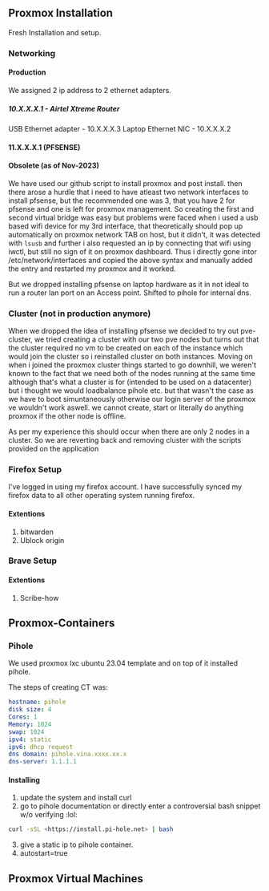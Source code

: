 ## Proxmox Installation

Fresh Installation and setup.

### Networking 

#### Production 

We assigned 2 ip address to 2 ethernet adapters. 

##### 10.X.X.X.1 - Airtel Xtreme Router

USB Ethernet adapter - 10.X.X.X.3
Laptop Ethernet NIC -  10.X.X.X.2  
 
 
#### 11.X.X.X.1 (PFSENSE)




#### Obsolete (as of Nov-2023)

We have used our github script to install proxmox and post install. then there arose a hurdle that i need to have atleast two network interfaces to install pfsense, but the recommended one was 3, that you have 2 for pfsense and one is left for proxmox management. So creating the first and second virtual bridge was easy but problems were faced when i used a usb based wifi device for my 3rd interface, that theoretically should pop up automatically on proxmox network TAB on host, but it didn't, it was detected with `lsusb` and further i also requested an ip by connecting that wifi using iwctl, but still no sign of it on proxmox dashboard. Thus i directly gone intor /etc/network/interfaces and copied the above syntax and manually added the entry and restarted my proxmox and it worked.

But we dropped installing pfsense on laptop hardware as it in not ideal to run a router lan port on an Access point. Shifted to pihole for internal dns. 



### Cluster (not in production anymore)

When we dropped the idea of installing pfsense we decided to try out pve-cluster, we tried creating a cluster with our two pve nodes but turns out that the cluster required no vm to be created on each of the instance which would join the cluster so i reinstalled cluster on both instances. Moving on when i joined the proxmox cluster things started to go downhill, we weren't known to the fact that we need both of the nodes running at the same time although that's what a cluster is for (intended to be used on a datacenter) but i thought we would loadbalance pihole etc. but that wasn't the case as we have to boot simuntaneously otherwise our login server of the proxmox ve wouldn't work aswell. we cannot create, start or literally do anything proxmox if the other node is offline. 

As per my experience this should occur when there are only 2 nodes in a cluster. So we are reverting back and removing cluster with the scripts provided on the application

### Firefox Setup

I've logged in using my firefox account. I have successfully synced my firefox data to all other operating system running firefox.

#### Extentions 

1. bitwarden
2. Ublock origin

### Brave Setup

#### Extentions

1. Scribe-how


## Proxmox-Containers

### Pihole 

We used proxmox lxc ubuntu 23.04 template and on top of it installed pihole. 


The steps of creating CT was:

```yaml
hostname: pihole
disk size: 4
Cores: 1
Memory: 1024
swap: 1024
ipv4: static
ipv6: dhcp request
dns domain: pihole.vina.xxxx.xx.x
dns-server: 1.1.1.1
```


#### Installing

1. update the system and install curl
2. go to pihole documentation or directly enter a controversial bash snippet w/o verifying :lol:

```bash
curl -sSL <https://install.pi-hole.net> | bash
```

3. give a static ip to pihole container.
4. autostart=true

## Proxmox Virtual Machines


